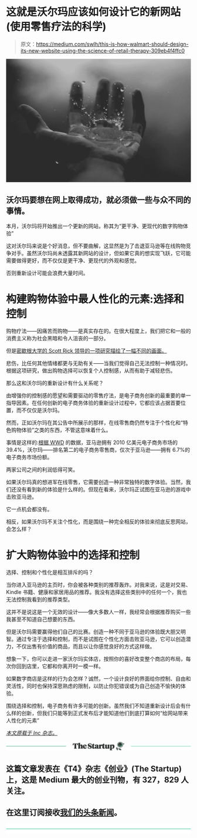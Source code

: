 # 这就是沃尔玛应该如何设计它的新网站(使用零售疗法的科学)

> 原文：<https://medium.com/swlh/this-is-how-walmart-should-design-its-new-website-using-the-science-of-retail-therapy-309eb4f4ffc0>

![](img/cc69e4d2381c6b079a5e3443eaa57d06.png)

## 沃尔玛要想在网上取得成功，就必须做一些与众不同的事情。

本月，沃尔玛将开始推出一个更新的网站，称其为“更干净、更现代的数字购物体验”

这对沃尔玛来说是个好消息，但不要曲解，这显然是为了击退亚马逊等在线购物竞争对手。虽然沃尔玛尚未透露其新网站的设计，但如果它真的想实现飞跃，它可能需要做得更好，而不仅仅是更干净、更现代的外观和感觉。

否则重新设计可能会浪费大量时间。

# 构建购物体验中最人性化的元素:选择和控制

购物疗法——因痛苦而购物——是真实存在的。在很大程度上，我们把它和一般的消费主义称为社会黑暗和令人沮丧的一部分。

但是[密歇根大学的 Scott Rick 领导的一项研究描绘了一幅不同的画面。](https://www.sciencedirect.com/science/article/pii/S1057740813001149)

悲伤，比任何其他情绪都更与无助有关——当我们觉得自己无法控制一种情况时。根据这项研究，做出购物选择可以恢复个人控制感，从而有助于减轻悲伤。

那么这和沃尔玛的重新设计有什么关系呢？

由增强你的控制感的愿望和需要驱动的零售疗法，是电子商务创新的最重要的单一指导因素。在任何创新的电子商务体验的重新设计过程中，它都应该占据首要位置，而不仅仅是沃尔玛。

然而，正如沃尔玛在其公告中所展示的那样，在线零售商仍然专注于个性化和“特色购物体验”之类的东西，不管这意味着什么。

事情是这样的:[根据 WWD](http://wwd.com/business-news/financial/amazon-walmart-top-ecommerce-retailers-10383750/) 的数据，亚马逊拥有 2010 亿美元电子商务市场的 39.4%，沃尔玛——排名第二的电子商务零售商，仅次于亚马逊——拥有 6.7%的电子商务市场份额。

两家公司之间的利润低得可笑。

如果沃尔玛真的想进军在线零售，它需要创造一种非常独特的数字体验。当然，我们还没有看到新的体验是什么样的。但现在看来，沃尔玛正试图在亚马逊的游戏中击败亚马逊。

它一点机会都没有。

相反，如果沃尔玛不关注个性化，而是围绕一种完全相反的体验来彻底反思网站，会怎么样？

# 扩大购物体验中的选择和控制

选择、控制和个性化是相互排斥的吗？

当你进入亚马逊的主页时，你会被各种类别的推荐轰炸。对我来说，这是对交易、Kindle 书籍、健康和家居用品的推荐。我没有选择这些类别中的任何一个，我也无法控制我看到的推荐类型。

这并不是说这是一个无效的设计——像大多数人一样，我经常会根据推荐购买一些我甚至不知道自己想要的东西。

但是沃尔玛需要赢得他们自己的比赛。创造一种不同于亚马逊的体验既大胆又明智。通过专注于选择和控制，而不是试图在个性化方面击败亚马逊，它可以创造潜力，不仅出售有价值的商品，而且以让你感觉良好的方式这样做。

想象一下，你可以走进一家沃尔玛实体店，按照你的喜好改变整个商店的布局，每次你回到店里，它都和你离开时一模一样。

如果数字商店是这样的行为会怎样？诚然，一个设计良好的界面给你控制、自由和灵活性，同时也保持深思熟虑的限制，以防止你犯错误或为自己创造不愉快的体验。

围绕选择和控制，电子商务有许多可能的创新。虽然我们不知道重新设计后会有什么样的创新，但我们只能等到正式发布后才能知道他们到底打算如何“给网站带来人性化的元素”

[*本文原载于 Inc 杂志。*](https://www.inc.com/yazin-akkawi/this-is-how-walmart-should-design-its-new-website-according-to-science.html)

[![](img/308a8d84fb9b2fab43d66c117fcc4bb4.png)](https://medium.com/swlh)

## 这篇文章发表在《T4》杂志《创业》(The Startup)上，这是 Medium 最大的创业刊物，有 327，829 人关注。

## 在这里订阅接收[我们的头条新闻](http://growthsupply.com/the-startup-newsletter/)。

[![](img/b0164736ea17a63403e660de5dedf91a.png)](https://medium.com/swlh)
